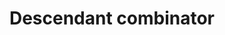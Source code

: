 ---
title: "Descendant combinator"
description: "The descendant combinator is represented by a space (` `) between two selectors and matches the second selector if it has ancestor matching the first selector."
category: css
last_test_date: "2019-10-13"
test_url: "/tests/css-selectors.html"
test_results_url: "https://app.emailonacid.com/app/acidtest/kQbnzGXMSxMg2NDGmrcxIXOHrROwokTB29RcSssnkoPlS/list"
stats: {
    apple-mail: {
        macos: {
            "12.4":"y"
        },
        ios: {
            "13.1":"y"
        }
    },
    gmail: {
        desktop-webmail: {
            "2019-10":"y"
        },
        ios: {
            "2019-10":"a #1"
        },
        android: {
            "2019-10":"a #1"
        },
        mobile-webmail: {
            "2020-02": "n"
        }
    },
    orange: {
        desktop-webmail: {
            "2019-10":"y"
        },
        ios: {
            "2019-10":"y"
        },
        android: {
            "2019-10":"y"
        }
    },
    outlook: {
        windows: {
            "2003":"y",
            "2007":"y",
            "2010":"y",
            "2013":"y",
            "2016":"y",
            "2019":"y"
        },
        windows-10-mail: {
            "2019-10":"y"
        },
        macos: {
            "2011":"y",
            "2016":"y"
        },
        outlook-com: {
            "2019-10":"y"
        },
        ios: {
            "2019-10":"y"
        },
        android: {
            "2019-10":"y"
        }
    },
    samsung-email: {
        android: {
            "6.0":"y"
        }
    },
    sfr: {
        desktop-webmail: {
            "2019-10":"y"
        },
        ios: {
            "2019-10":"n"
        },
        android: {
            "2019-10":"n"
        }
    },
    thunderbird: {
        macos: {
            "60.3":"y"
        }
    },
    aol: {
        desktop-webmail: {
            "2019-10":"y"
        },
        ios: {
            "2019-10":"y"
        },
        android: {
            "2019-10":"y"
        }
    },
    yahoo: {
        desktop-webmail: {
            "2019-10":"y"
        },
        ios: {
            "2019-10":"y"
        },
        android: {
            "2019-10":"a #2"
        }
    }
}
notes_by_num: {
    "1": "Partial. Not supported with non Gmail accounts.",
    "2": "Buggy. The first `<head>` in the HTML is removed, so `<style>` elements need to be in a second `<head>` element."
}
links: {
    "Can I use: Descendant combinator":"https://caniuse.com/#feat=mdn-css_selectors_descendant",
    "MDN: Descendant combinator":"https://developer.mozilla.org/en-US/docs/Web/CSS/Descendant_combinator"
}
---
